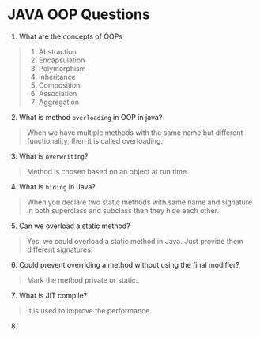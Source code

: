 # JAVA OOP Questions

1. What are the concepts of OOPs
<blockquote>

1. Abstraction
2. Encapsulation
3. Polymorphism
4. Inheritance
5. Composition
6. Association
7. Aggregation 
</blockquote>

2. What is method `overloading` in OOP in java?
>When we have multiple methods with the same name but different functionality, then it is called overloading.

3. What is `overwriting`?
> Method is chosen based on an object at run time.

4. What is `hiding` in Java?
> When you declare two static methods with same name and signature in both superclass and subclass then they hide each other.

5. Can we overload a static method?
> Yes, we could overload a static method in Java. Just provide them different signatures.

6. Could prevent overriding a method without using the final modifier?
> Mark the method private or static.

7. What is JIT compile?
> It is used to improve the performance 

8. 


